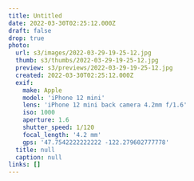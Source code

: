 ```yaml
---
title: Untitled
date: 2022-03-30T02:25:12.000Z
draft: false
drop: true
photo:
  url: s3/images/2022-03-29-19-25-12.jpg
  thumb: s3/thumbs/2022-03-29-19-25-12.jpg
  preview: s3/previews/2022-03-29-19-25-12.jpg
  created: 2022-03-30T02:25:12.000Z
  exif:
    make: Apple
    model: 'iPhone 12 mini'
    lens: 'iPhone 12 mini back camera 4.2mm f/1.6'
    iso: 1000
    aperture: 1.6
    shutter_speed: 1/120
    focal_length: '4.2 mm'
    gps: '47.7542222222222 -122.279602777778'
  title: null
  caption: null
links: []
---
```

